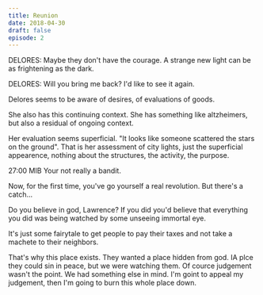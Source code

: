 ```yaml
---
title: Reunion
date: 2018-04-30
draft: false
episode: 2
---
```

DELORES:
Maybe they don't have the courage. A strange new light can be as frightening as the dark.

DELORES:
Will you bring me back? I'd like to see it again.

Delores seems to be aware of desires, of evaluations of goods.

She also has this continuing context. She has something like altzheimers, but also a residual of ongoing context.

Her evaluation seems superficial. "It looks like someone scattered the stars on the ground". That is her assessment of city lights, just the superficial appearence, nothing about the structures, the activity, the purpose.


27:00
MIB
Your not really a bandit.

Now, for the first time, you've go yourself a real revolution. But there's a catch...

Do you believe in god, Lawrence? If you did you'd believe that everything you did was being watched by some unseeing immortal eye.

It's just some fairytale to get people to pay their taxes and not take a machete to their neighbors.


That's why this place exists. They wanted a place hidden from god. IA plce they could sin in peace, but we were watching them. Of cource judgement wasn't the point. We had something else in mind. I'm goint to appeal my judgement, then I'm going to burn this whole place down.


